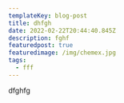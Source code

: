 ```yaml
---
templateKey: blog-post
title: dhfgh
date: 2022-02-22T20:44:40.845Z
description: fghf
featuredpost: true
featuredimage: /img/chemex.jpg
tags:
  - fff
---
```

dfghfg